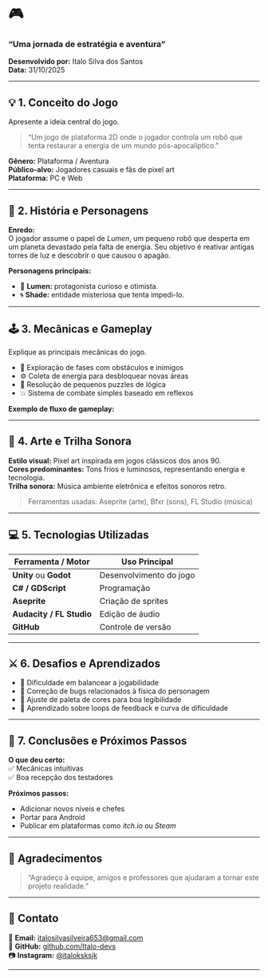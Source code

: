 # 🎮 
### “Uma jornada de estratégia e aventura” 
**Desenvolvido por:** Italo Silva dos Santos   
**Data:** 31/10/2025  

---

## 💡 1. Conceito do Jogo

Apresente a ideia central do jogo.

> “Um jogo de plataforma 2D onde o jogador controla um robô que tenta restaurar a energia de um mundo pós-apocalíptico.”

**Gênero:** Plataforma / Aventura  
**Público-alvo:** Jogadores casuais e fãs de pixel art  
**Plataforma:** PC e Web  

---

## 📖 2. História e Personagens

**Enredo:**  
O jogador assume o papel de *Lumen*, um pequeno robô que desperta em um planeta devastado pela falta de energia. Seu objetivo é reativar antigas torres de luz e descobrir o que causou o apagão.

**Personagens principais:**
- 🤖 **Lumen:** protagonista curioso e otimista.  
- 🌀 **Shade:** entidade misteriosa que tenta impedi-lo.  

---

## 🕹️ 3. Mecânicas e Gameplay

Explique as principais mecânicas do jogo.

- 🧭 Exploração de fases com obstáculos e inimigos  
- ⚙️ Coleta de energia para desbloquear novas áreas  
- 🧩 Resolução de pequenos puzzles de lógica  
- 💥 Sistema de combate simples baseado em reflexos  

**Exemplo de fluxo de gameplay:**


---

## 🎨 4. Arte e Trilha Sonora

**Estilo visual:** Pixel art inspirada em jogos clássicos dos anos 90.  
**Cores predominantes:** Tons frios e luminosos, representando energia e tecnologia.  
**Trilha sonora:** Música ambiente eletrônica e efeitos sonoros retro.

> Ferramentas usadas: Aseprite (arte), Bfxr (sons), FL Studio (música)

---

## 💻 5. Tecnologias Utilizadas

| Ferramenta / Motor | Uso Principal |
|---------------------|----------------|
| **Unity** ou **Godot** | Desenvolvimento do jogo |
| **C# / GDScript** | Programação |
| **Aseprite** | Criação de sprites |
| **Audacity / FL Studio** | Edição de áudio |
| **GitHub** | Controle de versão |

---

## ⚔️ 6. Desafios e Aprendizados

- 🧩 Dificuldade em balancear a jogabilidade  
- 🐞 Correção de bugs relacionados à física do personagem  
- 🎨 Ajuste de paleta de cores para boa legibilidade  
- 🧠 Aprendizado sobre loops de feedback e curva de dificuldade  

---

## 🚀 7. Conclusões e Próximos Passos

**O que deu certo:**  
✅ Mecânicas intuitivas  
✅ Boa recepção dos testadores  

**Próximos passos:**  
- Adicionar novos níveis e chefes  
- Portar para Android  
- Publicar em plataformas como *itch.io* ou *Steam*  

---

## 🙌 Agradecimentos

> “Agradeço à equipe, amigos e professores que ajudaram a tornar este projeto realidade.”

---

## 💬 Contato

📧 **Email:** italosilvasilveira653@gmail.com  
🐙 **GitHub:** [github.com/Italo-devs](https://github.com/Italo-devs)  
📷 **Instagram:** [@italoksksjk](https://instagram.com/seudominio)

---


